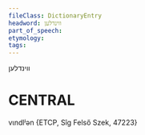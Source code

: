 ```yaml
---
fileClass: DictionaryEntry
headword: ווינדלען
part_of_speech: 
etymology: 
tags: 
---
```

ווינדלען

CENTRAL
========

vɩndlʲən {ETCP, Sîg Felső Szek, 47223}
